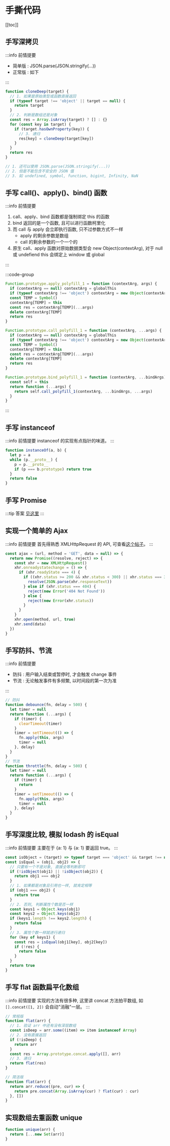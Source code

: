 # 手撕代码

[[toc]]

## 手写深拷贝

:::info 前情提要

- 简单版 : JSON.parse(JSON.stringify(...))
- 正常版 : 如下

:::

```js
function cloneDeep(target) {
  // 1. 如果是原始类型或函数直接返回
  if (typeof target !== 'object' || target == null) {
    return target
  }
  // 2. 判断是数组还是对象
  const res = Array.isArray(target) ? [] : {}
  for (const key in target) {
    if (target.hasOwnProperty(key)) {
      // 3. 递归
      res[key] = cloneDeep(target[key])
    }
  }
  return res
}

// 1. 还可以使用 JSON.parse(JSON.stringify(...))
// 2. 但是不能包含不安全的 JSON 值
// 3. 如 undefined, symbol, function, bigint, Infinity, NaN
```

## 手写 call()、apply()、bind() 函数

:::info 前情提要

1. call、apply、bind 函数都是强制绑定 this 的函数
2. bind 返回的是一个函数, 且可以进行函数柯里化
3. 而 call 与 apply 会立即执行函数, 只不过参数方式不一样
   - apply 的剩余参数是数组
   - call 的剩余参数的一个一个的
4. 原生 call、apply 函数对原始数据类型会 new Object(contextArg), 对于 null 或 undefiend this 会绑定上 window 或 global

:::

:::code-group

```js [apply]
Function.prototype.apply_polyfill_1 = function (contextArg, args) {
  if (contextArg == null) contextArg = globalThis
  if (typeof contextArg !== 'object') contextArg = new Object(contextArg)
  const TEMP = Symbol()
  contextArg[TEMP] = this
  const res = contextArg[TEMP](...args)
  delete contextArg[TEMP]
  return res
}
```

```js [call]
Function.prototype.call_polyfill_1 = function (contextArg, ...args) {
  if (contextArg == null) contextArg = globalThis
  if (typeof contextArg !== 'object') contextArg = new Object(contextArg)
  const TEMP = Symbol()
  contextArg[TEMP] = this
  const res = contextArg[TEMP](...args)
  delete contextArg[TEMP]
  return res
}
```

```js [bind]
Function.prototype.bind_polyfill_1 = function (contextArg, ...bindArgs) {
  const self = this
  return function (...args) {
    return self.call_polyfill_1(contextArg, ...bindArgs, ...args)
  }
}
```

:::

## 手写 instanceof

:::info 前情提要
instanceof 的实现有点指针的味道。
:::

```js
function instanceOf(a, b) {
  let p = a
  while (p.__proto__) {
    p = p.__proto__
    if (p === b.prototype) return true
  }
  return false
}
```

## 手写 Promise

:::tip 答案
[见这里](../../../_POSTS/javascript/007_handwriting-promise.md)
:::

## 实现一个简单的 Ajax

:::info 前情提要
首先得熟悉 XMLHttpRequest 的 API, 可查看[这个帖子](../../../_POSTS/javascript/008_ajax.md)。
:::

```js
const ajax = (url, method = 'GET', data = null) => {
  return new Promise((resolve, reject) => {
    const xhr = new XMLHttpRequest()
    xhr.onreadystatechange = () => {
      if (xhr.readyState === 4) {
        if ((xhr.status >= 200 && xhr.status < 300) || xhr.status === 304) {
          resolve(JSON.parse(xhr.responseText))
        } else if (xhr.status === 404) {
          reject(new Error('404 Not Found'))
        } else {
          reject(new Error(xhr.status))
        }
      }
    }
    xhr.open(method, url, true)
    xhr.send(data)
  })
}
```

## 手写防抖、节流

:::info 前情提要

- 防抖 : 用户输入结束或暂停时, 才会触发 change 事件
- 节流 : 无论触发事件有多频繁, 以时间段的第一次为准

:::

```js
// 防抖
function debounce(fn, delay = 500) {
  let timer = null
  return function (...args) {
    if (timer) {
      clearTimeout(timer)
    }
    timer = setTimeout(() => {
      fn.apply(this, args)
      timer = null
    }, delay)
  }
}
// 节流
function throttle(fn, delay = 500) {
  let timer = null
  return function (...args) {
    if (timer) {
      return
    }
    timer = setTimeout(() => {
      fn.apply(this, args)
      timer = null
    }, delay)
  }
}
```

## 手写深度比较, 模拟 lodash 的 isEqual

:::info 前情提要
主要在于 {a: 1} 与 {a: 1} 要返回 true。
:::

```js
const isObject = (target) => typeof target === 'object' && target !== null
const isEqual = (obj1, obj2) => {
  // 只要有一个不是对象, 直接全等判断即可
  if (!isObject(obj1) || !isObject(obj2)) {
    return obj1 === obj2
  }
  // 1. 如果都是对象且引用也一样, 就肯定相等
  if (obj1 === obj2) {
    return true
  }
  // 2. 否则, 判断属性个数是否一样
  const keys1 = Object.keys(obj1)
  const keys2 = Object.keys(obj2)
  if (keys1.length !== keys2.length) {
    return false
  }
  // 3. 属性个数一样就进行递归
  for (key of keys1) {
    const res = isEqual(obj1[key], obj2[key])
    if (!res) {
      return false
    }
  }
  return true
}
```

## 手写 flat 函数扁平化数组

:::info 前情提要
实现的方法有很多种, 这里讲 concat 方法拍平数组, 如 `[].concat([1, 2])` 会自动"消融"一层。
:::

```js
// 常规版
function flat(arr) {
  // 1. 验证 arr 中还有没有深层数组
  const isDeep = arr.some((item) => item instanceof Array)
  // 2. 没有直接返回
  if (!isDeep) {
    return arr
  }
  const res = Array.prototype.concat.apply([], arr)
  // 3. 递归
  return flat(res)
}

// 简洁版
function flat(arr) {
  return arr.reduce((pre, cur) => {
    return pre.concat(Array.isArray(cur) ? flat(cur) : cur)
  }, [])
}
```

## 实现数组去重函数 unique

```js
function unique(arr) {
  return [...new Set(arr)]
}
```
